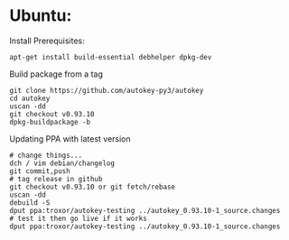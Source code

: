 # Ubuntu:

Install Prerequisites:

    apt-get install build-essential debhelper dpkg-dev

Build package from a tag

    git clone https://github.com/autokey-py3/autokey
    cd autokey
    uscan -dd
    git checkout v0.93.10
    dpkg-buildpackage -b

Updating PPA with latest version

    # change things...
    dch / vim debian/changelog
    git commit,push
    # tag release in github
    git checkout v0.93.10 or git fetch/rebase
    uscan -dd
    debuild -S
    dput ppa:troxor/autokey-testing ../autokey_0.93.10-1_source.changes
    # test it then go live if it works
    dput ppa:troxor/autokey-testing ../autokey_0.93.10-1_source.changes